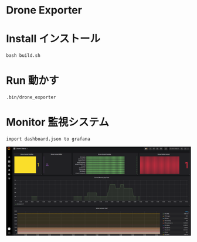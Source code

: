 # Drone Exporter

# Install インストール
```
bash build.sh
```

# Run 動かす
```
.bin/drone_exporter
```

# Monitor 監視システム
```
import dashboard.json to grafana
```
![image](https://raw.githubusercontent.com/sevnote/drone_exporter/master/grafana/snapshot.png)
